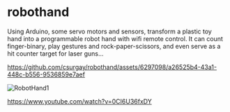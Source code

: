 # robothand
Using Arduino, some servo motors and sensors, transform a plastic toy hand into a programmable robot hand with wifi remote control. It can count finger-binary, play gestures and rock-paper-scissors, and even serve as a hit counter target for laser guns...


https://github.com/csurgay/robothand/assets/6297098/a26525b4-43a1-448c-b556-9536859e7aef


![RobotHand1](https://github.com/csurgay/robothand/assets/6297098/afb81f1e-5c34-4129-82d9-600cd430074a)

https://www.youtube.com/watch?v=0CI6U36fxDY
